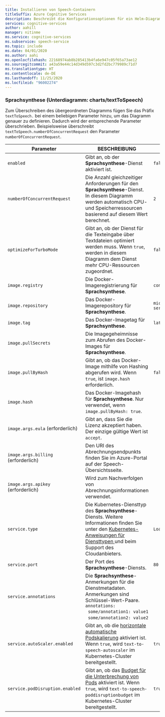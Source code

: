 ```yaml
---
title: Installieren von Speech-Containern
titleSuffix: Azure Cognitive Services
description: Beschreibt die Konfigurationsoptionen für ein Helm-Diagramm zur Sprachsynthese.
services: cognitive-services
author: aahill
manager: nitinme
ms.service: cognitive-services
ms.subservice: speech-service
ms.topic: include
ms.date: 04/01/2020
ms.author: aahi
ms.openlocfilehash: 22168974ab8b285413b4fa6e947c05f65a73ae12
ms.sourcegitcommit: a43a59e44c14d349d597c3d2fd2bc779989c71d7
ms.translationtype: HT
ms.contentlocale: de-DE
ms.lasthandoff: 11/25/2020
ms.locfileid: "96002274"
---
```

### <a name="text-to-speech-sub-chart-chartstexttospeech"></a>Sprachsynthese (Unterdiagramm: charts/textToSpeech)

Zum Überschreiben des übergeordneten Diagramms fügen Sie das Präfix `textToSpeech.` bei einem beliebigen Parameter hinzu, um das Diagramm genauer zu definieren. Dadurch wird der entsprechende Parameter überschrieben. Beispielsweise überschreibt `textToSpeech.numberOfConcurrentRequest` den Parameter `numberOfConcurrentRequest`.

|Parameter|BESCHREIBUNG|Standard|
| -- | -- | -- |
| `enabled` | Gibt an, ob der **Sprachsynthese**-Dienst aktiviert ist. | `false` |
| `numberOfConcurrentRequest` | Die Anzahl gleichzeitiger Anforderungen für den **Sprachsynthese**-Dienst. In diesem Diagramm werden automatisch CPU- und Speicherressourcen basierend auf diesem Wert berechnet. | `2` |
| `optimizeForTurboMode`| Gibt an, ob der Dienst für die Texteingabe über Textdateien optimiert werden muss. Wenn `true`, werden in diesem Diagramm dem Dienst mehr CPU-Ressourcen zugeordnet. | `false` |
| `image.registry`| Die Docker-Imageregistrierung für **Sprachsynthese**. | `containerpreview.azurecr.io` |
| `image.repository` | Das Docker-Imagerepository für **Sprachsynthese**. | `microsoft/cognitive-services-text-to-speech` |
| `image.tag` | Das Docker-Imagetag für **Sprachsynthese**. | `latest` |
| `image.pullSecrets` | Die Imagegeheimnisse zum Abrufen des Docker-Images für **Sprachsynthese**. | |
| `image.pullByHash`| Gibt an, ob das Docker-Image mithilfe von Hashing abgerufen wird. Wenn `true`, ist `image.hash` erforderlich. | `false` |
| `image.hash`| Das Docker-Imagehash für **Sprachsynthese**. Nur verwendet, wenn `image.pullByHash: true`.  | |
| `image.args.eula` (erforderlich) | Gibt an, dass Sie die Lizenz akzeptiert haben. Der einzige gültige Wert ist `accept`. | |
| `image.args.billing` (erforderlich) | Den URI des Abrechnungsendpunkts finden Sie im Azure-Portal auf der Speech-Übersichtsseite. | |
| `image.args.apikey` (erforderlich) | Wird zum Nachverfolgen von Abrechnungsinformationen verwendet. ||
| `service.type` | Die Kubernetes-Diensttyp des **Sprachsynthese**-Diensts. Weitere Informationen finden Sie unter den [Kubernetes-Anweisungen für Diensttypen ](https://kubernetes.io/docs/concepts/services-networking/service/) und beim Support des Cloudanbieters. | `LoadBalancer` |
| `service.port`|  Der Port des **Sprachsynthese**-Diensts. | `80` |
| `service.annotations` | Die **Sprachsynthese**-Anmerkungen für die Dienstmetadaten. Anmerkungen sind Schlüssel-Wert-Paare. <br>`annotations:`<br>&nbsp;&nbsp;`some/annotation1: value1`<br>&nbsp;&nbsp;`some/annotation2: value2` | |
| `service.autoScaler.enabled` | Gibt an, ob die [horizontale automatische Podskalierung](https://kubernetes.io/docs/tasks/run-application/horizontal-pod-autoscale/) aktiviert ist. Wenn `true`, wird `text-to-speech-autoscaler` im Kubernetes-Cluster bereitgestellt. | `true` |
| `service.podDisruption.enabled` | Gibt an, ob das [Budget für die Unterbrechung von Pods](https://kubernetes.io/docs/concepts/workloads/pods/disruptions/) aktiviert ist. Wenn `true`, wird `text-to-speech-poddisruptionbudget` im Kubernetes-Cluster bereitgestellt. | `true` |